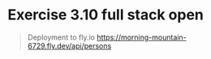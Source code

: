 # Exercise 3.10 full stack open

> Deployment to fly.io https://morning-mountain-6729.fly.dev/api/persons
